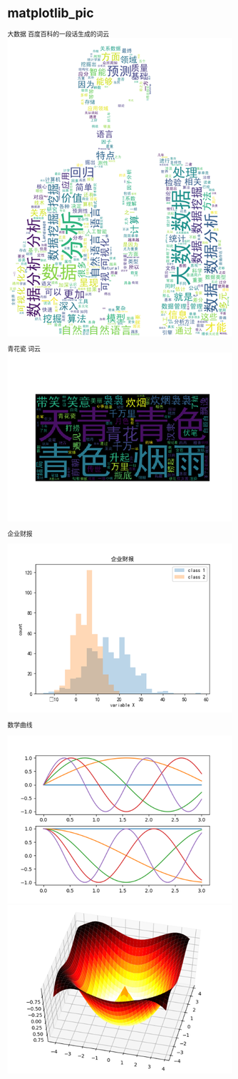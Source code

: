 # matplotlib_pic
大数据 百度百科的一段话生成的词云
![image](https://github.com/515791278/matplotlib_pic/blob/master/pic/alice.png)


青花瓷 词云
![image](https://github.com/515791278/matplotlib_pic/blob/master/pic/Figure_1.png)

企业财报

![image](https://github.com/515791278/matplotlib_pic/blob/master/pic/Figure_1-1.png)

数学曲线

![image](https://github.com/515791278/matplotlib_pic/blob/master/pic/Figure_2.png)
![image](https://github.com/515791278/matplotlib_pic/blob/master/pic/数学.png)
